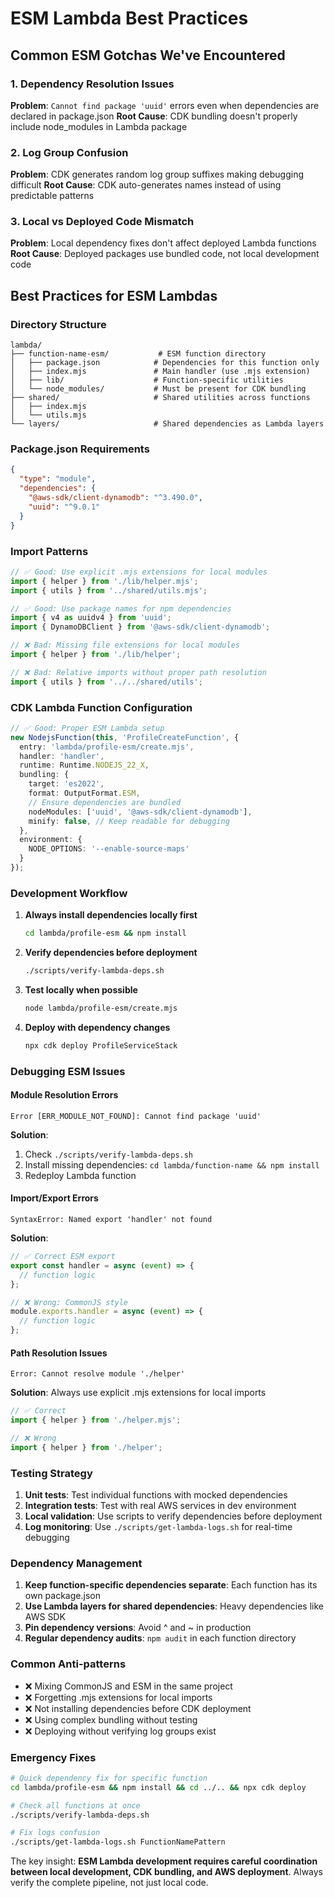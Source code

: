 # ESM Lambda Best Practices

## Common ESM Gotchas We've Encountered

### 1. Dependency Resolution Issues
**Problem**: `Cannot find package 'uuid'` errors even when dependencies are declared in package.json
**Root Cause**: CDK bundling doesn't properly include node_modules in Lambda package

### 2. Log Group Confusion
**Problem**: CDK generates random log group suffixes making debugging difficult
**Root Cause**: CDK auto-generates names instead of using predictable patterns

### 3. Local vs Deployed Code Mismatch
**Problem**: Local dependency fixes don't affect deployed Lambda functions
**Root Cause**: Deployed packages use bundled code, not local development code

## Best Practices for ESM Lambdas

### Directory Structure
```
lambda/
├── function-name-esm/           # ESM function directory
│   ├── package.json            # Dependencies for this function only
│   ├── index.mjs               # Main handler (use .mjs extension)
│   ├── lib/                    # Function-specific utilities
│   └── node_modules/           # Must be present for CDK bundling
├── shared/                     # Shared utilities across functions
│   ├── index.mjs
│   └── utils.mjs
└── layers/                     # Shared dependencies as Lambda layers
```

### Package.json Requirements
```json
{
  "type": "module",
  "dependencies": {
    "@aws-sdk/client-dynamodb": "^3.490.0",
    "uuid": "^9.0.1"
  }
}
```

### Import Patterns
```javascript
// ✅ Good: Use explicit .mjs extensions for local modules
import { helper } from './lib/helper.mjs';
import { utils } from '../shared/utils.mjs';

// ✅ Good: Use package names for npm dependencies
import { v4 as uuidv4 } from 'uuid';
import { DynamoDBClient } from '@aws-sdk/client-dynamodb';

// ❌ Bad: Missing file extensions for local modules
import { helper } from './lib/helper';

// ❌ Bad: Relative imports without proper path resolution
import { utils } from '../../shared/utils';
```

### CDK Lambda Function Configuration
```typescript
// ✅ Good: Proper ESM Lambda setup
new NodejsFunction(this, 'ProfileCreateFunction', {
  entry: 'lambda/profile-esm/create.mjs',
  handler: 'handler',
  runtime: Runtime.NODEJS_22_X,
  bundling: {
    target: 'es2022',
    format: OutputFormat.ESM,
    // Ensure dependencies are bundled
    nodeModules: ['uuid', '@aws-sdk/client-dynamodb'],
    minify: false, // Keep readable for debugging
  },
  environment: {
    NODE_OPTIONS: '--enable-source-maps'
  }
});
```

### Development Workflow
1. **Always install dependencies locally first**
   ```bash
   cd lambda/profile-esm && npm install
   ```

2. **Verify dependencies before deployment**
   ```bash
   ./scripts/verify-lambda-deps.sh
   ```

3. **Test locally when possible**
   ```bash
   node lambda/profile-esm/create.mjs
   ```

4. **Deploy with dependency changes**
   ```bash
   npx cdk deploy ProfileServiceStack
   ```

### Debugging ESM Issues

#### Module Resolution Errors
```
Error [ERR_MODULE_NOT_FOUND]: Cannot find package 'uuid'
```
**Solution**:
1. Check `./scripts/verify-lambda-deps.sh`
2. Install missing dependencies: `cd lambda/function-name && npm install`
3. Redeploy Lambda function

#### Import/Export Errors
```
SyntaxError: Named export 'handler' not found
```
**Solution**:
```javascript
// ✅ Correct ESM export
export const handler = async (event) => {
  // function logic
};

// ❌ Wrong: CommonJS style
module.exports.handler = async (event) => {
  // function logic
};
```

#### Path Resolution Issues
```
Error: Cannot resolve module './helper'
```
**Solution**: Always use explicit .mjs extensions for local imports
```javascript
// ✅ Correct
import { helper } from './helper.mjs';

// ❌ Wrong
import { helper } from './helper';
```

### Testing Strategy
1. **Unit tests**: Test individual functions with mocked dependencies
2. **Integration tests**: Test with real AWS services in dev environment
3. **Local validation**: Use scripts to verify dependencies before deployment
4. **Log monitoring**: Use `./scripts/get-lambda-logs.sh` for real-time debugging

### Dependency Management
1. **Keep function-specific dependencies separate**: Each function has its own package.json
2. **Use Lambda layers for shared dependencies**: Heavy dependencies like AWS SDK
3. **Pin dependency versions**: Avoid ^ and ~ in production
4. **Regular dependency audits**: `npm audit` in each function directory

### Common Anti-patterns
- ❌ Mixing CommonJS and ESM in the same project
- ❌ Forgetting .mjs extensions for local imports
- ❌ Not installing dependencies before CDK deployment
- ❌ Using complex bundling without testing
- ❌ Deploying without verifying log groups exist

### Emergency Fixes
```bash
# Quick dependency fix for specific function
cd lambda/profile-esm && npm install && cd ../.. && npx cdk deploy

# Check all functions at once
./scripts/verify-lambda-deps.sh

# Fix logs confusion
./scripts/get-lambda-logs.sh FunctionNamePattern
```

The key insight: **ESM Lambda development requires careful coordination between local development, CDK bundling, and AWS deployment**. Always verify the complete pipeline, not just local code.